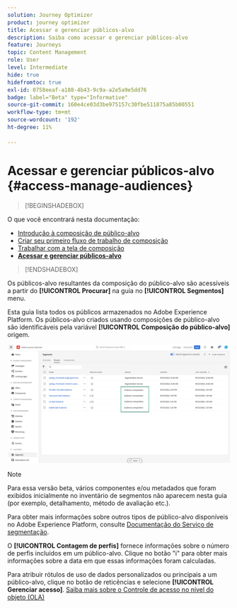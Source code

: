 ```yaml
---
solution: Journey Optimizer
product: journey optimizer
title: Acessar e gerenciar públicos-alvo
description: Saiba como acessar e gerenciar públicos-alvo
feature: Journeys
topic: Content Management
role: User
level: Intermediate
hide: true
hidefromtoc: true
exl-id: 0758eeaf-a188-4b43-9c9a-a2e5a9e5dd76
badge: label="Beta" type="Informative"
source-git-commit: 160e4ce03d3be975157c30fbe511875a85b00551
workflow-type: tm+mt
source-wordcount: '192'
ht-degree: 11%

---
```


# Acessar e gerenciar públicos-alvo {#access-manage-audiences}

>[!BEGINSHADEBOX]

O que você encontrará nesta documentação:

* [Introdução à composição de público-alvo](get-started-audience-orchestration.md)
* [Criar seu primeiro fluxo de trabalho de composição](create-compositions.md)
* [Trabalhar com a tela de composição](composition-canvas.md)
* **[Acessar e gerenciar públicos-alvo](access-audiences.md)**

>[!ENDSHADEBOX]

Os públicos-alvo resultantes da composição do público-alvo são acessíveis a partir do **[!UICONTROL Procurar]** na guia no **[!UICONTROL Segmentos]** menu.

Esta guia lista todos os públicos armazenados no Adobe Experience Platform. Os públicos-alvo criados usando composições de público-alvo são identificáveis pela variável **[!UICONTROL Composição do público-alvo]** origem.

![](assets/audiences-list.png)

>[!NOTE]
>
>Para essa versão beta, vários componentes e/ou metadados que foram exibidos inicialmente no inventário de segmentos não aparecem nesta guia (por exemplo, detalhamento, método de avaliação etc.).
>
>Para obter mais informações sobre outros tipos de público-alvo disponíveis no Adobe Experience Platform, consulte [Documentação do Serviço de segmentação](https://experienceleague.adobe.com/docs/experience-platform/segmentation/ui/overview.html).

O **[!UICONTROL Contagem de perfis]** fornece informações sobre o número de perfis incluídos em um público-alvo. Clique no botão &quot;i&quot; para obter mais informações sobre a data em que essas informações foram calculadas.

Para atribuir rótulos de uso de dados personalizados ou principais a um público-alvo, clique no botão de reticências e selecione **[!UICONTROL Gerenciar acesso]**. [Saiba mais sobre o Controle de acesso no nível do objeto (OLA)](../administration/object-based-access.md)

<!--
-edit an audience?
-->
